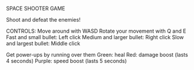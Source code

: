 SPACE SHOOTER GAME

Shoot and defeat the enemies!

CONTROLS:
Move around with WASD
Rotate your movement with Q and E
Fast and small bullet: Left click
Medium and larger bullet: Right click
Slow and largest bullet: Middle click

Get power-ups by running over them
Green: heal
Red: damage boost (lasts 4 seconds)
Purple: speed boost (lasts 5 seconds)